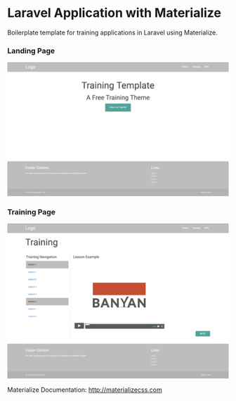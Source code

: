 # Laravel Application with Materialize

Boilerplate template for training applications in Laravel using Materialize.

### Landing Page
![alt text](https://github.com/banyan-communications/materialize-boilerplate/blob/master/public/img/landing.png "Landing Page")

### Training Page
![alt text](https://github.com/banyan-communications/materialize-boilerplate/blob/master/public/img/training.png "Training Page")

Materialize Documentation: http://materializecss.com
